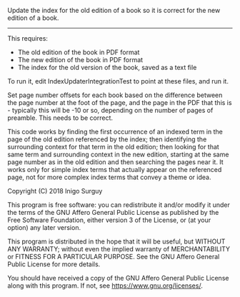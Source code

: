 Update the index for the old edition of a book so it is correct for the new edition of a book.

---

This requires:
   
 - The old edition of the book in PDF format
 - The new edition of the book in PDF format
 - The index for the old version of the book, saved as a text file
 
To run it, edit IndexUpdaterIntegrationTest to point at these files, and run it.

Set page number offsets for each book based on the difference between the page
number at the foot of the page, and the page in the PDF that this is - typically
this will be -10 or so, depending on the number of pages of preamble. This needs 
to be correct.

This code works by finding the first occurrence of an indexed term in the page of
the old edition referenced by the index; then identifying the surrounding context
for that term in the old edition; then looking for that same term and surrounding 
context in the new edition, starting at the same page number as in the old edition
and then searching the pages near it. It works only for simple index terms that
actually appear on the referenced page, not for more complex index terms that
convey a theme or idea.


Copyright (C) 2018 Inigo Surguy

This program is free software: you can redistribute it and/or modify
it under the terms of the GNU Affero General Public License as published by
the Free Software Foundation, either version 3 of the License, or
(at your option) any later version.

This program is distributed in the hope that it will be useful,
but WITHOUT ANY WARRANTY; without even the implied warranty of
MERCHANTABILITY or FITNESS FOR A PARTICULAR PURPOSE.  See the
GNU Affero General Public License for more details.

You should have received a copy of the GNU Affero General Public License
along with this program.  If not, see <https://www.gnu.org/licenses/>.
